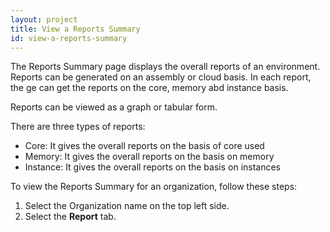 ```yaml
---
layout: project
title: View a Reports Summary
id: view-a-reports-summary
---
```


The Reports Summary page displays the overall reports of an environment. Reports can be generated on an assembly or cloud basis. In each report, the ge can get the reports on the core, memory abd instance basis.

Reports can be viewed as a graph or tabular form.

There are three types of reports:


* Core: It gives the overall reports  on the basis of core used
* Memory: It gives the overall reports  on the basis on memory
* Instance: It gives the overall reports  on the basis on instances

To view the Reports Summary for an organization, follow these steps:

1. Select the Organization name on the top left side.
2. Select the **Report** tab.

